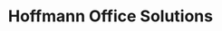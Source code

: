 ---
title: "Hoffmann Office Solutions"
url: /wiesbaden/hoffmann-office-solutions/
shop: Computer
---